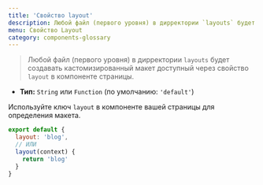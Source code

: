 ```yaml
---
title: 'Свойство layout'
description: Любой файл (первого уровня) в дирректории `layouts` будет создавать кастомизированный макет доступный через свойство `layout` в компоненте страницы.
menu: Свойство Layout
category: components-glossary
---
```


> Любой файл (первого уровня) в дирректории `layouts` будет создавать кастомизированный макет доступный через свойство `layout` в компоненте страницы.

- **Тип:** `String` или `Function` (по умолчанию: `'default'`)

Используйте ключ `layout` в компоненте вашей страницы для определения макета.

```js
export default {
  layout: 'blog',
  // ИЛИ
  layout(context) {
    return 'blog'
  }
}
```
